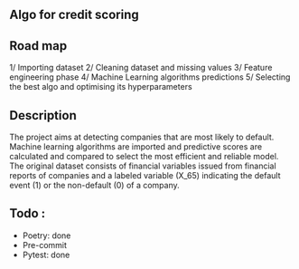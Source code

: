 ## Algo for credit scoring

## Road map
1/ Importing dataset
2/ Cleaning dataset and missing values
3/ Feature engineering phase
4/ Machine Learning algorithms predictions
5/ Selecting the best algo and optimising its hyperparameters

## Description
The project aims at detecting companies that are most likely to default.
Machine learning algorithms are imported and predictive scores are calculated and compared 
to select the most efficient and reliable model.
The original dataset consists of financial variables issued from financial reports of companies
and a labeled variable (X_65) indicating the default event (1) or the non-default (0) of a company. 

## Todo :
- Poetry: done
- Pre-commit
- Pytest: done